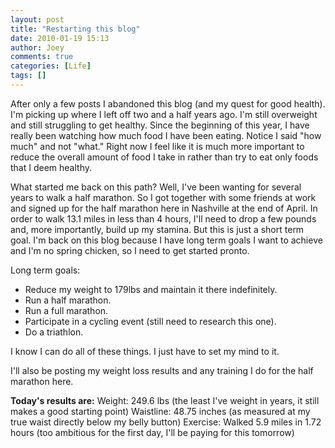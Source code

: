 ```yaml
---
layout: post
title: "Restarting this blog"
date: 2010-01-19 15:13
author: Joey
comments: true
categories: [Life]
tags: []
---
```

After only a few posts I abandoned this blog (and my quest for good health).  I'm picking up where I left off two and a half years ago.  I'm still overweight and still struggling to get healthy.  Since the beginning of this year, I have really been watching how much food I have been eating.  Notice I said "how much" and not "what."  Right now I feel like it is much more important to reduce the overall amount of food I take in rather than try to eat only foods that I deem healthy.

What started me back on this path?  Well, I've been wanting for several years to walk a half marathon.  So I got together with some friends at work and signed up for the half marathon here in Nashville at the end of April.  In order to walk 13.1 miles in less than 4 hours, I'll need to drop a few pounds and, more importantly, build up my stamina.  But this is just a short term goal.  I'm back on this blog because I have long term goals I want to achieve and I'm no spring chicken, so I need to get started pronto.

Long term goals:


*   Reduce my weight to 179lbs and maintain it there indefinitely.
*   Run a half marathon.
*   Run a full marathon.
*   Participate in a cycling event (still need to research this one).
*   Do a triathlon.

I know I can do all of these things.  I just have to set my mind to it.

I'll also be posting my weight loss results and any training I do for the half marathon here.

**Today's results are:**
Weight: 249.6 lbs (the least I've weight in years, it still makes a good starting point)
Waistline: 48.75 inches (as measured at my true waist directly below my belly button)
Exercise: Walked 5.9 miles in 1.72 hours (too ambitious for the first day, I'll be paying for this tomorrow)

